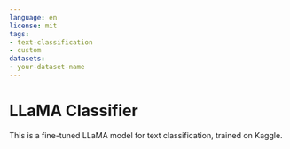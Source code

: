 ```yaml
---
language: en
license: mit
tags:
- text-classification
- custom
datasets:
- your-dataset-name
---
```


# LLaMA Classifier

This is a fine-tuned LLaMA model for text classification, trained on Kaggle.

